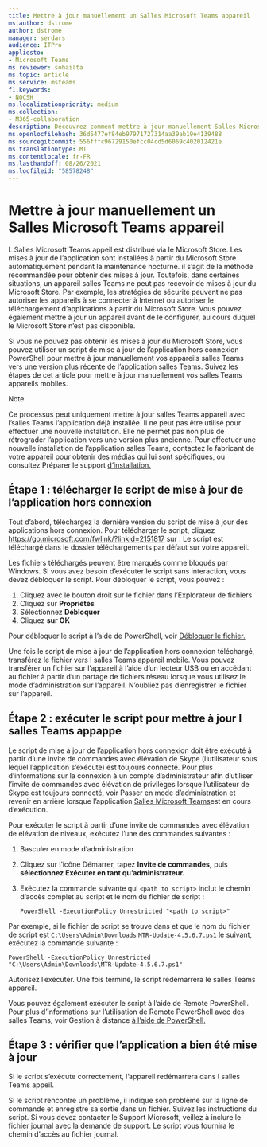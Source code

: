 ```yaml
---
title: Mettre à jour manuellement un Salles Microsoft Teams appareil
ms.author: dstrome
author: dstrome
manager: serdars
audience: ITPro
appliesto:
- Microsoft Teams
ms.reviewer: sohailta
ms.topic: article
ms.service: msteams
f1.keywords:
- NOCSH
ms.localizationpriority: medium
ms.collection:
- M365-collaboration
description: Découvrez comment mettre à jour manuellement Salles Microsoft Teams appareil vers une version spécifique.
ms.openlocfilehash: 36d5477ef84eb97971727314aa39ab19e4139488
ms.sourcegitcommit: 556fffc96729150efcc04cd5d6069c402012421e
ms.translationtype: MT
ms.contentlocale: fr-FR
ms.lasthandoff: 08/26/2021
ms.locfileid: "58578248"
---
```

# <a name="manually-update-a-microsoft-teams-rooms-device"></a>Mettre à jour manuellement un Salles Microsoft Teams appareil

L Salles Microsoft Teams appeil est distribué via le Microsoft Store. Les mises à jour de l’application sont installées à partir du Microsoft Store automatiquement pendant la maintenance nocturne. il s’agit de la méthode recommandée pour obtenir des mises à jour. Toutefois, dans certaines situations, un appareil salles Teams ne peut pas recevoir de mises à jour du Microsoft Store. Par exemple, les stratégies de sécurité peuvent ne pas autoriser les appareils à se connecter à Internet ou autoriser le téléchargement d’applications à partir du Microsoft Store. Vous pouvez également mettre à jour un appareil avant de le configurer, au cours duquel le Microsoft Store n’est pas disponible.

Si vous ne pouvez pas obtenir les mises à jour du Microsoft Store, vous pouvez utiliser un script de mise à jour de l’application hors connexion PowerShell pour mettre à jour manuellement vos appareils salles Teams vers une version plus récente de l’application salles Teams. Suivez les étapes de cet article pour mettre à jour manuellement vos salles Teams appareils mobiles.

> [!NOTE]
> Ce processus peut uniquement mettre à jour salles Teams appareil avec l’salles Teams l’application déjà installée. Il ne peut pas être utilisé pour effectuer une nouvelle installation. Elle ne permet pas non plus de rétrograder l’application vers une version plus ancienne. Pour effectuer une nouvelle installation de l’application salles Teams, contactez le fabricant de votre appareil pour obtenir des médias qui lui sont spécifiques, ou consultez Préparer le support [d’installation.](console.md#prepare-the-installation-media)

## <a name="step-1-download-the-offline-app-update-script"></a>Étape 1 : télécharger le script de mise à jour de l’application hors connexion

Tout d’abord, téléchargez la dernière version du script de mise à jour des applications hors connexion. Pour télécharger le script, cliquez <https://go.microsoft.com/fwlink/?linkid=2151817> sur . Le script est téléchargé dans le dossier téléchargements par défaut sur votre appareil.

Les fichiers téléchargés peuvent être marqués comme bloqués par Windows. Si vous avez besoin d’exécuter le script sans interaction, vous devez débloquer le script. Pour débloquer le script, vous pouvez :

1. Cliquez avec le bouton droit sur le fichier dans l’Explorateur de fichiers
2. Cliquez sur **Propriétés**
3. Sélectionnez **Débloquer**
4. Cliquez **sur OK**

Pour débloquer le script à l’aide de PowerShell, voir [Débloquer le fichier.](/powershell/module/microsoft.powershell.utility/unblock-file?view=powershell-7.1)

Une fois le script de mise à jour de l’application hors connexion téléchargé, transférez le fichier vers l salles Teams appareil mobile. Vous pouvez transférer un fichier sur l’appareil à l’aide d’un lecteur USB ou en accédant au fichier à partir d’un partage de fichiers réseau lorsque vous utilisez le mode d’administration sur l’appareil. N’oubliez pas d’enregistrer le fichier sur l’appareil.

## <a name="step-2-run-the-script-to-update-the-teams-rooms-app"></a>Étape 2 : exécuter le script pour mettre à jour l salles Teams appappe

Le script de mise à jour de l’application hors connexion doit être exécuté à partir d’une invite de commandes avec élévation de Skype (l’utilisateur sous lequel l’application s’exécute) est toujours connecté. Pour plus d’informations sur la connexion à un compte d’administrateur afin d’utiliser l’invite de commandes avec élévation de privilèges lorsque l’utilisateur de Skype est toujours connecté, voir Passer en mode d’administration et revenir en arrière lorsque l’application [Salles Microsoft Teams](rooms-operations.md#switching-to-admin-mode-and-back-when-the-microsoft-teams-rooms-app-is-running)est en cours d’exécution.

Pour exécuter le script à partir d’une invite de commandes avec élévation de élévation de niveaux, exécutez l’une des commandes suivantes :

1. Basculer en mode d’administration
2. Cliquez sur l’icône Démarrer, tapez **Invite de commandes,** puis **sélectionnez Exécuter en tant qu’administrateur.**
3. Exécutez la commande suivante qui `<path to script>` inclut le chemin d’accès complet au script et le nom du fichier de script :

    ```console
    PowerShell -ExecutionPolicy Unrestricted "<path to script>"
    ```

Par exemple, si le fichier de script se trouve dans et que le nom du fichier de script est `C:\Users\Admin\Downloads` `MTR-Update-4.5.6.7.ps1` le suivant, exécutez la commande suivante :

```console
PowerShell -ExecutionPolicy Unrestricted "C:\Users\Admin\Downloads\MTR-Update-4.5.6.7.ps1"
```

Autorisez l’exécuter. Une fois terminé, le script redémarrera le salles Teams appareil.

Vous pouvez également exécuter le script à l’aide de Remote PowerShell. Pour plus d’informations sur l’utilisation de Remote PowerShell avec des salles Teams, voir Gestion à distance [à l’aide de PowerShell.](rooms-operations.md#remote-management-using-powershell)

## <a name="step-3-verify-the-app-has-been-updated-successfully"></a>Étape 3 : vérifier que l’application a bien été mise à jour

Si le script s’exécute correctement, l’appareil redémarrera dans l salles Teams appeil.

Si le script rencontre un problème, il indique son problème sur la ligne de commande et enregistre sa sortie dans un fichier. Suivez les instructions du script. Si vous devez contacter le Support Microsoft, veillez à inclure le fichier journal avec la demande de support. Le script vous fournira le chemin d’accès au fichier journal.